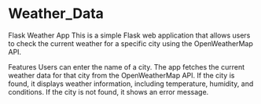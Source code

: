# Weather_Data
Flask Weather App
This is a simple Flask web application that allows users to check the current weather for a specific city using the OpenWeatherMap API.

Features
Users can enter the name of a city.
The app fetches the current weather data for that city from the OpenWeatherMap API.
If the city is found, it displays weather information, including temperature, humidity, and conditions.
If the city is not found, it shows an error message.
